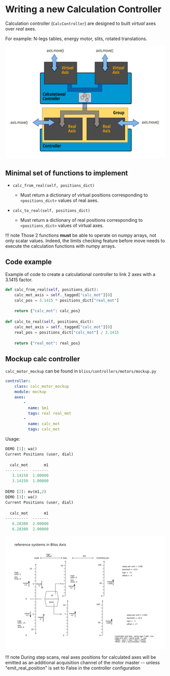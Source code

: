 
# Writing a new Calculation Controller

Calculation controller (`CalcController`) are designed to built
*virtual* axes over *real* axes.

For example: N-legs tables, energy motor, slits, rotated translations.


![Screenshot](img/axis_group_calc.svg)


## Minimal set of functions to implement

*  `calc_from_real(self, positions_dict)`
    * Must return a dictionary of virtual positions corresponding to
      `<positions_dict>` values of real axes.


*  `calc_to_real(self, positions_dict)`
    * Must return a dictionary of real positions corresponding to
      `<positions_dict>` values of virtual axes.

!!! note
    Those 2 functions **must** be able to operate on numpy arrays, not only
    scalar values. Indeed, the limits checking feature before move needs to
    execute the calculation functions with numpy arrays.

## Code example

Example of code to create a calculational controller to link 2 axes
with a 3.1415 factor.

```python
def calc_from_real(self, positions_dict):
    calc_mot_axis = self._tagged["calc_mot"][0]
    calc_pos = 3.1415 * positions_dict["real_mot"]

    return {"calc_mot": calc_pos}

def calc_to_real(self, positions_dict):
    calc_mot_axis = self._tagged["calc_mot"][0]
    real_pos = positions_dict["calc_mot"] / 3.1415

    return {"real_mot": real_pos}
```

## Mockup calc controller

`calc_motor_mockup` can be found in `bliss/controllers/motors/mockup.py`


```yaml
controller:
    class: calc_motor_mockup
    module: mockup
    axes:
        -
          name: $m1
          tags: real real_mot
        -
          name: calc_mot
          tags: calc_mot

```

Usage:

```python
DEMO [1]: wa()
Current Positions (user, dial)

  calc_mot       m1
----------  -------
   3.14150  1.00000
   3.14150  1.00000

DEMO [2]: mv(m1,2)
DEMO [3]: wa()
Current Positions (user, dial)

  calc_mot       m1
----------  -------
   6.28300  2.00000
   6.28300  2.00000
```


![Screenshot](img/dial_user_ctrl.svg)

!!! note
    During step scans, real axes positions for calculated axes will be emitted as an
    additional acquisition channel of the motor master -- unless
    "emit_real_position" is set to False in the controller configuration
